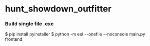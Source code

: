 # hunt_showdown_outfitter

### Build single file .exe

  $ pip install pyinstaller
  $ python -m eel --onefile --noconsole main.py frontend
